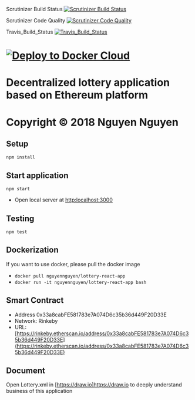 Scrutinizer Build Status [![Scrutinizer Build Status](https://scrutinizer-ci.com/g/thanhnguyennguyen/lottery-react-app/badges/build.png?b=master)](https://scrutinizer-ci.com/g/thanhnguyennguyen/lottery-react-app/build-status/master)

Scrutinizer Code Quality [![Scrutinizer Code Quality](https://scrutinizer-ci.com/g/thanhnguyennguyen/lottery-react-app/badges/quality-score.png?b=master)](https://scrutinizer-ci.com/g/thanhnguyennguyen/lottery-react-app/?branch=master)


Travis_Build_Status [![Travis_Build_Status](https://travis-ci.com/thanhnguyennguyen/lottery-react-app.svg?branch=master)](https://travis-ci.com/thanhnguyennguyen/lottery-react-app)

# [![Deploy to Docker Cloud](https://files.cloud.docker.com/images/deploy-to-dockercloud.svg)](https://cloud.docker.com/stack/deploy/?repo=https://github.com/thanhnguyennguyen/lottery-react-app/)
# Decentralized lottery application based on Ethereum platform

# Copyright © 2018 Nguyen Nguyen

## Setup
<code>npm install</code>
## Start application
<code>npm start</code>
- Open local server at [http:localhost:3000](http:localhost:3000) 
## Testing
<code>npm test</code>
## Dockerization
If you want to use docker, please pull the docker image 
- <code>docker pull nguyennguyen/lottery-react-app</code> 
- <code>docker run -it nguyennguyen/lottery-react-app bash </code>

## Smart Contract
- Address 0x33a8cabFE581783e7A074D6c35b36d449F20D33E
- Network: Rinkeby
- URL: [https://rinkeby.etherscan.io/address/0x33a8cabFE581783e7A074D6c35b36d449F20D33E](https://rinkeby.etherscan.io/address/0x33a8cabFE581783e7A074D6c35b36d449F20D33E)

## Document
Open Lottery.xml in [https://draw.io]https://draw.io to deeply understand business of this application
